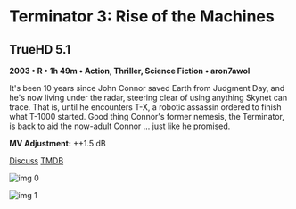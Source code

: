 # Terminator 3: Rise of the Machines

## TrueHD 5.1

**2003 • R • 1h 49m • Action, Thriller, Science Fiction • aron7awol**

It's been 10 years since John Connor saved Earth from Judgment Day, and he's now living under the radar, steering clear of using anything Skynet can trace. That is, until he encounters T-X, a robotic assassin ordered to finish what T-1000 started. Good thing Connor's former nemesis, the Terminator, is back to aid the now-adult Connor … just like he promised.

**MV Adjustment:** ++1.5 dB

[Discuss](https://www.avsforum.com/threads/bass-eq-for-filtered-movies.2995212/post-57304390)  [TMDB](296)

![img 0](https://i.imgur.com/w2WSGMU.jpg)

![img 1](https://i.imgur.com/BQqfnMV.jpg)

